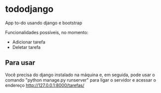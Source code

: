 # tododjango

App to-do usando django e bootstrap

Funcionalidades possíveis, no momento: 
- Adicionar tarefa
- Deletar tarefa

## Para usar
Você precisa do django instalado na máquina e, em seguida, pode usar o comando "python manage.py runserver" para ligar o servidor e acessar o endereço http://127.0.0.1:8000/tarefas/
